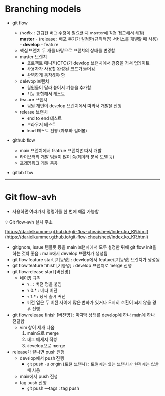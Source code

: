 # Branching models

- git flow
    - (hotfix : 긴급한 버그 수정이 필요할 때 master에 직접 접근해서 해결) - **master** - (release : 배포 주기가 일정한(규칙적인) 서비스를 개발할 때 사용) - **develop** - feature
    - 핵심 브랜치 두 개를 바탕으로 브랜치의 상태를 변경함
    - master 브랜치
        - 프로젝트 매니저(CTO)가 develop 브랜치에서 검증을 거쳐 업데이트
        - 사용자가 사용할 완성된 코드가 들어감
        - 완벽하게 동작해야 함
    - delevop 브랜치
        - 팀원들이 달라 붙어서 기능을 추가함
        - 기능 통합해서 테스트
    - feature 브랜치
        - 팀원 개인이 develop 브랜치에서 따와서 개발을 진행
    - release 브랜치
        - end to end 테스트
        - 브라우저 테스트
        - load 테스트 진행 (과부하 걸어봄)

- github flow
    - main 브랜치에서 featrue 브랜치만 따서 개발
    - 라이브러리 개발 팀들이 많이 씀(데이터 분석 모델 등)
    - 프레임워크 개발 등등
- gitlab flow

---

# Git flow-avh

- 사용하면 여러가지 명령어를 한 번에 해결 가능함

<aside>
💡 Git flow-avh 설치 주소

[https://danielkummer.github.io/git-flow-cheatsheet/index.ko_KR.html](https://danielkummer.github.io/git-flow-cheatsheet/index.ko_KR.html)

</aside>

- gitignore, issue 템플릿 등을 main 브랜치에서 모두 설정한 뒤에 git flow init을 하는 것이 좋음 : main에서 develop 브랜치가 생성됨
- git flow feature start [기능명] : develop에서 feature/[기능명] 브랜치가 생성됨
- git flow feature fihish [기능명] : develop 브랜치로 merge 진행
- git flow release start [버전명]
    - 네이밍 규칙
        - v *.* : 버전 명을 붙임
        - v 0.* : 베타 버전
        - v 1.* : 정식 출시 버전
        - 버전 업은 두 버전 사이에 많은 변화가 있거나 도저히 호환이 되지 않을 경우 진행
- git flow release finish [버전명] : 마지막 상태를 develop에 하나 main에 하나 전달함
    - vim 창이 세개 나옴
        1. main으로 merge
        2. 태그 메세지 작성
        3. develop으로 merge
- release가 끝나면 push 진행
    - develop에서 push 진행
        - git push -u origin [로컬 브랜치] : 로컬에는 있는 브랜치가 원격에는 없을 때 사용
    - main에서 push 진행
    - tag push 진행
        - git push —tags : tag push
